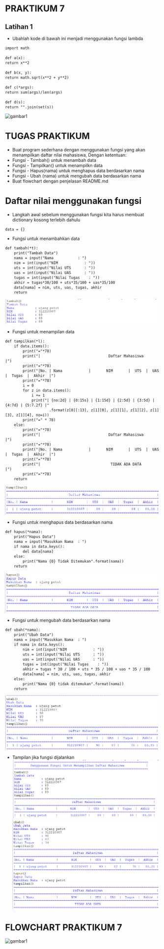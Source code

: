 # PRAKTIKUM 7
## Latihan 1

- Ubahlah kode di bawah ini  menjadi menggunakan fungsi lambda 
```
import math

def a(x):
return x**2

def b(x, y):
return math.sqrt(x**2 + y**2)

def c(*args):
return sum(args)/len(args)

def d(s):
return "".join(set(s))
```
![gambar1](gambar/gambargg2.png)

# TUGAS PRAKTIKUM 

- Buat program sederhana dengan menggunakan fungsi yang akan menampilkan daftar nilai mahasiswa, Dengan ketentuan:
- Fungsi - Tambah() untuk menambah data 
- Fungsi - Tampilkan() untuk menampilkn data
- Fungsi - Hapus(nama) untuk menghapus data berdasarkan nama
- Fungsi - Ubah (nama) untuk mengubah data berdasarkan nama
- Buat flowchart dengan penjelasan README.md

# Daftar nilai menggunakan fungsi

- Langkah awal sebelum menggunakan fungsi kita harus membuat dictionary kosong terlebih dahulu 
```
data = {}
```
- Fungsi untuk menambahkan data 
```
def tambah(*t):
    print("Tambah Data")
    nama = input("Nama           : ")
    nim = int(input("NIM            : "))
    uts = int(input("Nilai UTS      : "))
    uas = int(input("Nilai UAS      : "))
    tugas = int(input("Nilai Tugas    : "))
    akhir = tugas*30/100 + uts*35/100 + uas*35/100
    data[nama] = nim, uts, uas, tugas, akhir
    return
```
![gambar1](gambar/01.png)

- Fungsi untuk menampilan data 
```
def tampilkan(*l):
    if data.items():
        print("="*78)
        print("|                               Daftar Mahasiswa                             |")
        print("="*78)
        print("|No. | Nama            |       NIM       |  UTS  |  UAS  |  Tugas  |  Akhir  |")
        print("="*78)
        i = 0
        for z in data.items():
            i += 1
            print("| {no:2d} | {0:15s} | {1:15d} | {2:5d} | {3:5d} | {4:7d} | {5:7.2f} |"
                    .format(z[0][:13], z[1][0], z[1][1], z[1][2], z[1][3], z[1][4], no=i))
        print("=" * 78)
    else:
        print("="*78)
        print("|                               Daftar Mahasiswa                             |")
        print("="*78)
        print("|No. | Nama            |       NIM       |  UTS  |  UAS  |  Tugas  |  Akhir  |")
        print("="*78)
        print("|                                TIDAK ADA DATA                              |")
        print("="*78)
    return
```
![gambar1](gambar/02.png)

- Fungsi untuk menghapus data berdasarkan nama
```
def hapus(*nama):
    print("Hapus Data")
    nama = input("Masukkan Nama  : ")
    if nama in data.keys():
        del data[nama]
    else:
        print("Nama {0} Tidak Ditemukan".format(nama))
    return
```
![gambar1](gambar/03.png)

- Fungsi untuk mengubah data berdasarkan nama
```
def ubah(*nama):
    print("Ubah Data")
    nama = input("Masukkan Nama  : ")
    if nama in data.keys():
        nim = int(input("NIM            : "))
        uts = int(input("Nilai UTS      : "))
        uas = int(input("Nilai UAS      : "))
        tugas = int(input("Nilai Tugas    : "))
        akhir = tugas * 30 / 100 + uts * 35 / 100 + uas * 35 / 100
        data[nama] = nim, uts, uas, tugas, akhir
    else:
        print("Nama {0} tidak ditemukan".format(nama))
    return
```
![gambar1](gambar/04.png)

- Tampilan jika fungsi dijalankan
![gambar1](gambar/05.png)
![gambar1](gambar/06.png)

# FLOWCHART PRAKTIKUM 7

![gambar1](gambar/gambar1.png)

